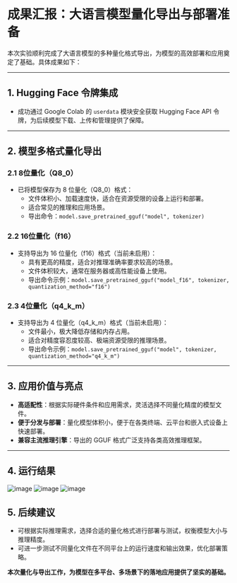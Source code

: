 # 成果汇报：大语言模型量化导出与部署准备

本次实验顺利完成了大语言模型的多种量化格式导出，为模型的高效部署和应用奠定了基础。具体成果如下：

---

## 1. Hugging Face 令牌集成

- 成功通过 Google Colab 的 `userdata` 模块安全获取 Hugging Face API 令牌，为后续模型下载、上传和管理提供了保障。

---

## 2. 模型多格式量化导出

### 2.1 8位量化（Q8_0）

- 已将模型保存为 8 位量化（Q8_0）格式：
  - 文件体积小、加载速度快，适合在资源受限的设备上运行和部署。
  - 适合常见的推理和应用场景。
  - 导出命令：`model.save_pretrained_gguf("model", tokenizer)`

### 2.2 16位量化（f16）

- 支持导出为 16 位量化（f16）格式（当前未启用）：
  - 具有更高的精度，适合对推理准确率要求较高的场景。
  - 文件体积较大，通常在服务器或高性能设备上使用。
  - 导出命令示例：`model.save_pretrained_gguf("model_f16", tokenizer, quantization_method="f16")`

### 2.3 4位量化（q4_k_m）

- 支持导出为 4 位量化（q4_k_m）格式（当前未启用）：
  - 文件最小，极大降低存储和内存占用。
  - 适合对精度容忍度较高、极端资源受限的推理场景。
  - 导出命令示例：`model.save_pretrained_gguf("model", tokenizer, quantization_method="q4_k_m")`

---

## 3. 应用价值与亮点

- **高适配性**：根据实际硬件条件和应用需求，灵活选择不同量化精度的模型文件。
- **便于分发与部署**：量化模型体积小，便于在各类终端、云平台和嵌入式设备上快速部署。
- **兼容主流推理引擎**：导出的 GGUF 格式广泛支持各类高效推理框架。

---

## 4. 运行结果
![image](https://github.com/user-attachments/assets/83f89c65-5587-4f6f-b85f-c63b20cb9e63)
![image](https://github.com/user-attachments/assets/c98f6326-f00e-4006-b0fc-04b819243eb0)
![image](https://github.com/user-attachments/assets/779b8d36-47f1-411c-a323-6451eb6c10a7)


## 5. 后续建议

- 可根据实际推理需求，选择合适的量化格式进行部署与测试，权衡模型大小与推理精度。
- 可进一步测试不同量化文件在不同平台上的运行速度和输出效果，优化部署策略。

**本次量化与导出工作，为模型在多平台、多场景下的落地应用提供了坚实的基础。**

